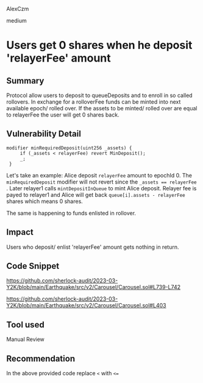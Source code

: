 AlexCzm

medium

# Users get 0 shares when he deposit 'relayerFee' amount

## Summary
Protocol allow users to deposit to queueDeposits and to enroll in so called rollovers. In exchange for a rolloverFee funds can be minted into next available epoch/ rolled over. If the assets  to be minted/ rolled over are equal to relayerFee the user will get 0 shares back.

## Vulnerability Detail
   ```solidity
modifier minRequiredDeposit(uint256 _assets) {
        if (_assets < relayerFee) revert MinDeposit();
        _;
    }
```
Let's take an example:
Alice deposit `relayerFee` amount to epochId 0. The `minRequiredDeposit` modifier will not revert since the `_assets == relayerFee` .
Later relayer1 calls `mintDepositInQueue` to mint Alice deposit. Relayer fee is payed  to relayer1  and Alice will get back  `queue[i].assets - relayerFee` shares which means 0 shares. 

The same is happening to funds enlisted in rollover.

## Impact
Users who deposit/ enlist 'relayerFee' amount gets nothing in return. 

## Code Snippet
https://github.com/sherlock-audit/2023-03-Y2K/blob/main/Earthquake/src/v2/Carousel/Carousel.sol#L739-L742

https://github.com/sherlock-audit/2023-03-Y2K/blob/main/Earthquake/src/v2/Carousel/Carousel.sol#L403


## Tool used

Manual Review

## Recommendation

In the above provided code replace `<` with `<=`
